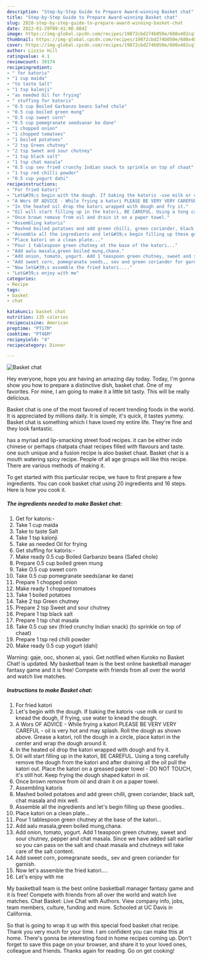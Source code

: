 ```yaml
---
description: "Step-by-Step Guide to Prepare Award-winning Basket chat"
title: "Step-by-Step Guide to Prepare Award-winning Basket chat"
slug: 2028-step-by-step-guide-to-prepare-award-winning-basket-chat
date: 2022-01-29T09:41:00.884Z
image: https://img-global.cpcdn.com/recipes/19872cbd274b050e/680x482cq70/basket-chat-recipe-main-photo.jpg
thumbnail: https://img-global.cpcdn.com/recipes/19872cbd274b050e/680x482cq70/basket-chat-recipe-main-photo.jpg
cover: https://img-global.cpcdn.com/recipes/19872cbd274b050e/680x482cq70/basket-chat-recipe-main-photo.jpg
author: Lizzie Hill
ratingvalue: 4.1
reviewcount: 30174
recipeingredient:
- " for katoris"
- "1 cup maida"
- "to taste Salt"
- "1 tsp kalonji"
- "as needed Oil for frying"
- " stuffing for katoris"
- "0.5 cup Boiled Garbanzo beans Safed chole"
- "0.5 cup boiled green mung"
- "O.5 cup sweet corn"
- "0.5 cup pomegranate seedsanar ke dane"
- "1 chopped onion"
- "1 chopped tomatoes"
- "1 boiled potatoes"
- "2 tsp Green chutney"
- "2 tsp Sweet and sour chutney"
- "1 tsp black salt"
- "1 tsp chat masala"
- "0.5 cup sev fried crunchy Indian snack to sprinkle on top of chaat"
- "1 tsp red chilli powder"
- "0.5 cup yogurt dahi"
recipeinstructions:
- "For fried katori"
- "Let&#39;s begin with the dough. If baking the katoris -use milk or curd to knead the dough, if frying, use water to knead the dough."
- "A Wors OF ADVICE - While frying a katori PLEASE BE VERY VERY CAREFUL - oil is very hot and may splash. Roll the dough as shown above. Grease a katori, roll the dough in a circle, place katori in the center and wrap the dough around it."
- "In the heated oil drop the katori wrapped with dough and fry it."
- "Oil will start filling up in the katori, BE CAREFUL. Using a tong carefully remove the dough from the katori and after draining all the oil pull the katori out. Place the katori on a greased paper towel - DO NOT TOUCH, it&#39;s still hot. Keep frying the dough shaped katori in oil."
- "Once brown remove from oil and drain it on a paper towel."
- "Assembling katoris"
- "Mashed boiled potatoes and add green chilli, green coriander, black salt, chat masala and mix well."
- "Assemble all the ingredients and let&#39;s begin filling up these goodies.."
- "Place katori on a clean plate..."
- "Pour 1 tablespoon green chutney at the base of the katori..."
- "Add aalu masala,green boiled mung,chana."
- "Add onion, tomato, yogurt. Add 1 teaspoon green chutney, sweet and sour chutney, pepper and chat masala. Since we have added salt earlier so you can pass on the salt and chaat masala and chutneys will take care of the salt content."
- "Add sweet corn, pomegranate seeds,, sev and green coriander for garnish."
- "Now let&#39;s assemble the fried katori...."
- "Let&#39;s enjoy with me"
categories:
- Recipe
tags:
- basket
- chat

katakunci: basket chat 
nutrition: 135 calories
recipecuisine: American
preptime: "PT17M"
cooktime: "PT46M"
recipeyield: "4"
recipecategory: Dinner

---
```



![Basket chat](https://img-global.cpcdn.com/recipes/19872cbd274b050e/680x482cq70/basket-chat-recipe-main-photo.jpg)

Hey everyone, hope you are having an amazing day today. Today, I'm gonna show you how to prepare a distinctive dish, basket chat. One of my favorites. For mine, I am going to make it a little bit tasty. This will be really delicious.

Basket chat is one of the most favored of recent trending foods in the world. It is appreciated by millions daily. It is simple, it's quick, it tastes yummy. Basket chat is something which I have loved my entire life. They're fine and they look fantastic.

has a myriad and lip-smacking street food recipes. it can be either indo chinese or perhaps chatpata chaat recipes filled with flavours and taste. one such unique and a fusion recipe is aloo basket chaat. Basket chat is a mouth watering spicy recipe. People of all age groups will like this recipe. There are various methods of making it.


To get started with this particular recipe, we have to first prepare a few ingredients. You can cook basket chat using 20 ingredients and 16 steps. Here is how you cook it.

<!--inarticleads1-->

##### The ingredients needed to make Basket chat:

1. Get  for katoris:-
1. Take 1 cup maida
1. Take to taste Salt
1. Take 1 tsp kalonji
1. Take as needed Oil for frying
1. Get  stuffing for katoris:-
1. Make ready 0.5 cup Boiled Garbanzo beans (Safed chole)
1. Prepare 0.5 cup boiled green mung
1. Take O.5 cup sweet corn
1. Take 0.5 cup pomegranate seeds(anar ke dane)
1. Prepare 1 chopped onion
1. Make ready 1 chopped tomatoes
1. Take 1 boiled potatoes
1. Take 2 tsp Green chutney
1. Prepare 2 tsp Sweet and sour chutney
1. Prepare 1 tsp black salt
1. Prepare 1 tsp chat masala
1. Take 0.5 cup sev (fried crunchy Indian snack) (to sprinkle on top of chaat)
1. Prepare 1 tsp red chilli powder
1. Make ready 0.5 cup yogurt (dahi)


Warning: gaje, ooc, shonen ai, yaoi. Get notified when Kuroko no Basket Chat! is updated. My basketball team is the best online basketball manager fantasy game and it is free! Compete with friends from all over the world and watch live matches. 

<!--inarticleads2-->

##### Instructions to make Basket chat:

1. For fried katori
1. Let&#39;s begin with the dough. If baking the katoris -use milk or curd to knead the dough, if frying, use water to knead the dough.
1. A Wors OF ADVICE - While frying a katori PLEASE BE VERY VERY CAREFUL - oil is very hot and may splash. Roll the dough as shown above. Grease a katori, roll the dough in a circle, place katori in the center and wrap the dough around it.
1. In the heated oil drop the katori wrapped with dough and fry it.
1. Oil will start filling up in the katori, BE CAREFUL. Using a tong carefully remove the dough from the katori and after draining all the oil pull the katori out. Place the katori on a greased paper towel - DO NOT TOUCH, it&#39;s still hot. Keep frying the dough shaped katori in oil.
1. Once brown remove from oil and drain it on a paper towel.
1. Assembling katoris
1. Mashed boiled potatoes and add green chilli, green coriander, black salt, chat masala and mix well.
1. Assemble all the ingredients and let&#39;s begin filling up these goodies..
1. Place katori on a clean plate...
1. Pour 1 tablespoon green chutney at the base of the katori...
1. Add aalu masala,green boiled mung,chana.
1. Add onion, tomato, yogurt. Add 1 teaspoon green chutney, sweet and sour chutney, pepper and chat masala. Since we have added salt earlier so you can pass on the salt and chaat masala and chutneys will take care of the salt content.
1. Add sweet corn, pomegranate seeds,, sev and green coriander for garnish.
1. Now let&#39;s assemble the fried katori....
1. Let&#39;s enjoy with me


My basketball team is the best online basketball manager fantasy game and it is free! Compete with friends from all over the world and watch live matches. Chat Basket: Live Chat with Authors. View company info, jobs, team members, culture, funding and more. Schooled at UC Davis in California. 

So that is going to wrap it up with this special food basket chat recipe. Thank you very much for your time. I am confident you can make this at home. There's gonna be interesting food in home recipes coming up. Don't forget to save this page on your browser, and share it to your loved ones, colleague and friends. Thanks again for reading. Go on get cooking!
